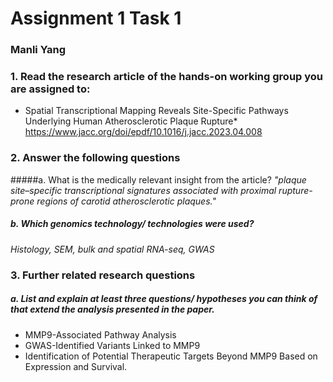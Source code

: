 # Assignment 1 Task 1
### Manli Yang

### 1. Read the research article of the hands-on working group you are assigned to:
   * Spatial Transcriptional Mapping Reveals Site-Specific Pathways Underlying Human Atherosclerotic Plaque Rupture*
   https://www.jacc.org/doi/epdf/10.1016/j.jacc.2023.04.008

### 2. Answer the following questions
#####a. What is the medically relevant insight from the article?
*"plaque site–specific transcriptional signatures associated with proximal rupture-prone regions of carotid atherosclerotic plaques."*

##### b. Which genomics technology/ technologies were used?
*Histology, SEM, bulk and spatial RNA-seq, GWAS*

### 3. Further related research questions
##### a. List and explain at least three questions/ hypotheses you can think of that extend the analysis presented in the paper.
- MMP9-Associated Pathway Analysis
- GWAS-Identified Variants Linked to MMP9
- Identification of Potential Therapeutic Targets Beyond MMP9 Based on Expression and Survival.

